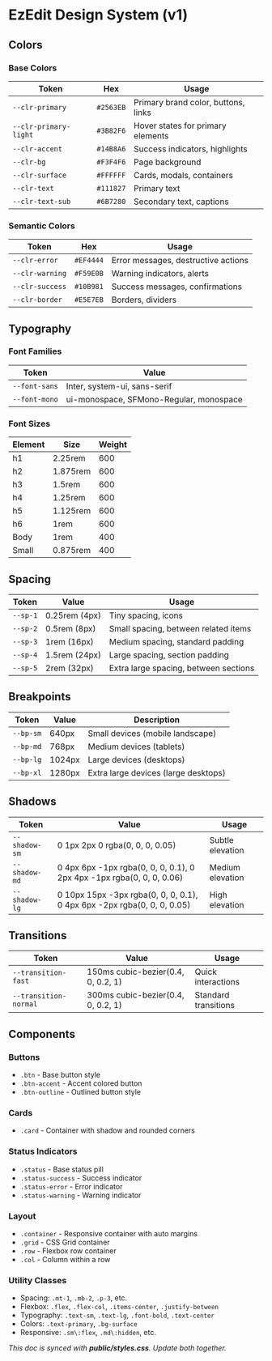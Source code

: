 # EzEdit Design System (v1)

## Colors

### Base Colors
| Token | Hex | Usage |
|-------|-----|-------|
| `--clr-primary` | `#2563EB` | Primary brand color, buttons, links |
| `--clr-primary-light` | `#3B82F6` | Hover states for primary elements |
| `--clr-accent` | `#14B8A6` | Success indicators, highlights |
| `--clr-bg` | `#F3F4F6` | Page background |
| `--clr-surface` | `#FFFFFF` | Cards, modals, containers |
| `--clr-text` | `#111827` | Primary text |
| `--clr-text-sub` | `#6B7280` | Secondary text, captions |

### Semantic Colors
| Token | Hex | Usage |
|-------|-----|-------|
| `--clr-error` | `#EF4444` | Error messages, destructive actions |
| `--clr-warning` | `#F59E0B` | Warning indicators, alerts |
| `--clr-success` | `#10B981` | Success messages, confirmations |
| `--clr-border` | `#E5E7EB` | Borders, dividers |

## Typography

### Font Families
| Token | Value |
|-------|-------|
| `--font-sans` | Inter, system-ui, sans-serif |
| `--font-mono` | ui-monospace, SFMono-Regular, monospace |

### Font Sizes
| Element | Size | Weight |
|---------|------|--------|
| h1 | 2.25rem | 600 |
| h2 | 1.875rem | 600 |
| h3 | 1.5rem | 600 |
| h4 | 1.25rem | 600 |
| h5 | 1.125rem | 600 |
| h6 | 1rem | 600 |
| Body | 1rem | 400 |
| Small | 0.875rem | 400 |

## Spacing

| Token | Value | Usage |
|-------|-------|-------|
| `--sp-1` | 0.25rem (4px) | Tiny spacing, icons |
| `--sp-2` | 0.5rem (8px) | Small spacing, between related items |
| `--sp-3` | 1rem (16px) | Medium spacing, standard padding |
| `--sp-4` | 1.5rem (24px) | Large spacing, section padding |
| `--sp-5` | 2rem (32px) | Extra large spacing, between sections |

## Breakpoints

| Token | Value | Description |
|-------|-------|-------------|
| `--bp-sm` | 640px | Small devices (mobile landscape) |
| `--bp-md` | 768px | Medium devices (tablets) |
| `--bp-lg` | 1024px | Large devices (desktops) |
| `--bp-xl` | 1280px | Extra large devices (large desktops) |

## Shadows

| Token | Value | Usage |
|-------|-------|-------|
| `--shadow-sm` | 0 1px 2px 0 rgba(0, 0, 0, 0.05) | Subtle elevation |
| `--shadow-md` | 0 4px 6px -1px rgba(0, 0, 0, 0.1), 0 2px 4px -1px rgba(0, 0, 0, 0.06) | Medium elevation |
| `--shadow-lg` | 0 10px 15px -3px rgba(0, 0, 0, 0.1), 0 4px 6px -2px rgba(0, 0, 0, 0.05) | High elevation |

## Transitions

| Token | Value | Usage |
|-------|-------|-------|
| `--transition-fast` | 150ms cubic-bezier(0.4, 0, 0.2, 1) | Quick interactions |
| `--transition-normal` | 300ms cubic-bezier(0.4, 0, 0.2, 1) | Standard transitions |

## Components

### Buttons
- `.btn` - Base button style
- `.btn-accent` - Accent colored button
- `.btn-outline` - Outlined button style

### Cards
- `.card` - Container with shadow and rounded corners

### Status Indicators
- `.status` - Base status pill
- `.status-success` - Success indicator
- `.status-error` - Error indicator
- `.status-warning` - Warning indicator

### Layout
- `.container` - Responsive container with auto margins
- `.grid` - CSS Grid container
- `.row` - Flexbox row container
- `.col` - Column within a row

### Utility Classes
- Spacing: `.mt-1`, `.mb-2`, `.p-3`, etc.
- Flexbox: `.flex`, `.flex-col`, `.items-center`, `.justify-between`
- Typography: `.text-sm`, `.text-lg`, `.font-bold`, `.text-center`
- Colors: `.text-primary`, `.bg-surface`
- Responsive: `.sm\:flex`, `.md\:hidden`, etc.

_This doc is synced with **public/styles.css**. Update both together._
